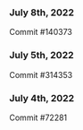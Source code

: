 ### July 8th, 2022

Commit #140373

### July 5th, 2022

Commit #314353


### July 4th, 2022

Commit #72281
